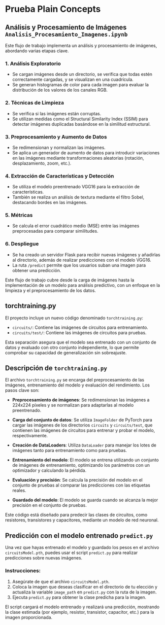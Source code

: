 # Prueba Plain Concepts

## Análisis y Procesamiento de Imágenes `Analisis_Procesamiento_Imagenes.ipynb`

Este flujo de trabajo implementa un análisis y procesamiento de imágenes, abordando varias etapas clave.

### 1. Análisis Exploratorio

- Se cargan imágenes desde un directorio, se verifica que todas estén correctamente cargadas, y se visualizan en una cuadrícula.
- Se generan histogramas de color para cada imagen para evaluar la distribución de los valores de los canales RGB.

###  2. Técnicas de Limpieza

- Se verifica si las imágenes están corruptas.
- Se utilizan medidas como el Structural Similarity Index (SSIM) para detectar imágenes duplicadas basándose en la similitud estructural.

###  3. Preprocesamiento y Aumento de Datos

- Se redimensionan y normalizan las imágenes.
- Se aplica un generador de aumento de datos para introducir variaciones en las imágenes mediante transformaciones aleatorias (rotación, desplazamiento, zoom, etc.).

###  4. Extracción de Características y Detección

- Se utiliza el modelo preentrenado VGG16 para la extracción de características.
- También se realiza un análisis de textura mediante el filtro Sobel, destacando bordes en las imágenes.

###  5. Métricas

- Se calcula el error cuadrático medio (MSE) entre las imágenes preprocesadas para comparar similitudes.

###  6. Despliegue

- Se ha creado un servidor Flask para recibir nuevas imágenes y añadirlas al directorio, además de realizar predicciones con el modelo VGG16.
- La ruta `/predict` permite que los usuarios suban una imagen para obtener una predicción.

Este flujo de trabajo cubre desde la carga de imágenes hasta la implementación de un modelo para análisis predictivo, con un enfoque en la limpieza y el preprocesamiento de los datos.


## torchtraining.py

El proyecto incluye un nuevo código denominado `torchtraining.py`:

- `circuits/`: Contiene las imágenes de circuitos para entrenamiento.
- `circuits/test/`: Contiene las imágenes de circuitos para pruebas.

Esta separación asegura que el modelo sea entrenado con un conjunto de datos y evaluado con otro conjunto independiente, lo que permite comprobar su capacidad de generalización sin sobreajuste.

## Descripción de `torchtraining.py`

El archivo `torchtraining.py` se encarga del preprocesamiento de las imágenes, entrenamiento del modelo y evaluación del rendimiento. Los pasos clave son:

- **Preprocesamiento de imágenes**: Se redimensionan las imágenes a 224x224 píxeles y se normalizan para adaptarlas al modelo preentrenado.
  
- **Carga del conjunto de datos**: Se utiliza `ImageFolder` de PyTorch para cargar las imágenes de los directorios `circuits` y `circuits/test`, que contienen las imágenes de circuitos para entrenar y probar el modelo, respectivamente.

- **Creación de DataLoaders**: Utiliza `DataLoader` para manejar los lotes de imágenes tanto para entrenamiento como para pruebas.

- **Entrenamiento del modelo**: El modelo se entrena utilizando un conjunto de imágenes de entrenamiento, optimizando los parámetros con un optimizador y calculando la pérdida.

- **Evaluación y precisión**: Se calcula la precisión del modelo en el conjunto de pruebas al comparar las predicciones con las etiquetas reales.

- **Guardado del modelo**: El modelo se guarda cuando se alcanza la mejor precisión en el conjunto de pruebas.

Este código está diseñado para predecir las clases de circuitos, como resistores, transistores y capacitores, mediante un modelo de red neuronal.


## Predicción con el modelo entrenado `predict.py`

Una vez que hayas entrenado el modelo y guardado los pesos en el archivo `circuitsModel.pth`, puedes usar el script `predict.py` para realizar predicciones sobre nuevas imágenes.

### Instrucciones:
1. Asegúrate de que el archivo `circuitsModel.pth`.
2. Coloca la imagen que deseas clasificar en el directorio de tu elección y actualiza la variable `image_path` en `predict.py` con la ruta de la imagen.
3. Ejecuta `predict.py` para obtener la clase predicha para la imagen.

El script cargará el modelo entrenado y realizará una predicción, mostrando la clase estimada (por ejemplo, resistor, transistor, capacitor, etc.) para la imagen proporcionada.

